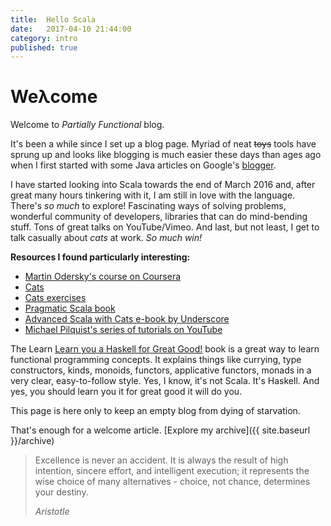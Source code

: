 ```yaml
---
title:  Hello Scala
date:   2017-04-10 21:44:00
category: intro
published: true
---
```


# Weλcome

Welcome to _Partially Functional_ blog. 

It's been a while since I set up a blog page. Myriad of neat ~~toys~~ tools have sprung up and looks like blogging is much easier these days than ages ago when I first started with some Java articles on Google's [blogger](http://it-demystified.blogspot.co.uk/).

I have started looking into Scala towards the end of March 2016 and, after great many hours tinkering with it, I am still in love with the language. There's _so much_ to explore!  Fascinating ways of solving problems, wonderful community of developers, libraries that can do mind-bending stuff. Tons of great talks on YouTube/Vimeo. And last, but not least, I get to talk casually about _cats_ at work. _So much win!_



**Resources I found particularly interesting:**

- [Martin Odersky's course on Coursera](https://www.coursera.org/learn/progfun1)
- [Cats](http://typelevel.org/cats/)
- [Cats exercises](https://www.scala-exercises.org/cats/)
- [Pragmatic Scala book](http://amzn.to/2rR0g6I)
- [Advanced Scala with Cats e-book by Underscore](https://gumroad.com/l/advanced-scala)
- [Michael Pilquist's series of tutorials on YouTube](https://youtu.be/Dsd4pc99FSY)


The Learn [Learn you a Haskell for Great Good!](http://learnyouahaskell.com/chapters) book is a great way to learn functional programming concepts. It explains things like currying, type constructors, kinds, monoids, functors, applicative functors, monads in a very clear, easy-to-follow style. Yes, I know, it's not Scala. It's Haskell. And yes, you should learn you it for great good it will do you.

This page is here only to keep an empty blog from dying of starvation.

That's enough for a welcome article. [Explore my archive]({{ site.baseurl }}/archive)

> Excellence is never an accident. It is always the result of high intention, sincere effort, and intelligent execution; it represents the wise choice of many alternatives - choice, not chance, determines your destiny.
> 
> _Aristotle_

